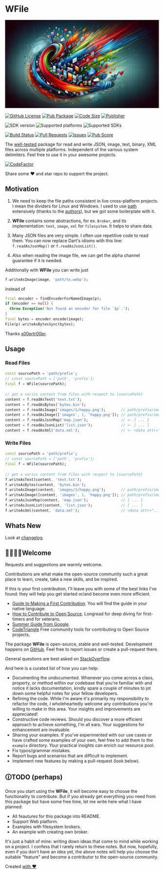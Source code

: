 # WFile

![Cover - WFile](https://raw.githubusercontent.com/signmotion/wfile/master/images/cover.webp)

[![GitHub License](https://img.shields.io/badge/license-MIT-blue.svg)](https://opensource.org/licenses/MIT)
[![Pub Package](https://img.shields.io/pub/v/wfile.svg?logo=dart&logoColor=00b9fc&color=blue)](https://pub.dartlang.org/packages/wfile)
[![Code Size](https://img.shields.io/github/languages/code-size/signmotion/wfile?logo=github&logoColor=white)](https://github.com/signmotion/wfile)
[![Publisher](https://img.shields.io/pub/publisher/wfile)](https://pub.dev/publishers/syrokomskyi.com)

![SDK version](https://badgen.net/pub/sdk-version/wfile)
![Supported platforms](https://badgen.net/pub/flutter-platform/wfile)
![Supported SDKs](https://badgen.net/pub/dart-platform/wfile)

[![Build Status](https://img.shields.io/github/actions/workflow/status/signmotion/wfile/dart-ci.yml?logo=github-actions&logoColor=white)](https://github.com/signmotion/wfile/actions)
[![Pull Requests](https://img.shields.io/github/issues-pr/signmotion/wfile?logo=github&logoColor=white)](https://github.com/signmotion/wfile/pulls)
[![Issues](https://img.shields.io/github/issues/signmotion/wfile?logo=github&logoColor=white)](https://github.com/signmotion/wfile/issues)
[![Pub Score](https://img.shields.io/pub/points/wfile?logo=dart&logoColor=00b9fc)](https://pub.dev/packages/wfile/score)

The [well-tested](https://github.com/signmotion/wfile/tree/master/test) package for read and write JSON, image, text, binary, XML files across multiple platforms.
Independent of the various system delimiters.
Feel free to use it in your awesome projects.

[![CodeFactor](https://codefactor.io/repository/github/signmotion/wfile/badge)](https://codefactor.io/repository/github/signmotion/wfile)

Share some ❤️ and star repo to support the project.

## Motivation

1. We need to keep the file paths consistent in live cross-platform projects. I mean the dividers for Linux and Windows. I used to use [path](https://pub.dev/packages/path) extensively (thanks to the [authors](https://pub.dev/publishers/dart.dev/packages)), but we got some boilerplate with it.

2. **WFile** contains some abstractions, for ex. `Broker`, and its implementation: `text`, `image`, `xml` for `filesystem`. It helps to share data.

3. Many JSON files are very simple. I often use repetitive code to read them. You can now replace Dart's idioms with this line: `f.readAsJsonMap()` or `f.readAsJsonList()`.

4. Also when reading the image file, we can get the alpha channel guarantee if it is needed.

Additionally with **WFile** you can write just

```dart
f.writeAsImage(image, 'path/to.webp');
```

instead of

```dart
final encoder = findEncoderForNamedImage(p);
if (encoder == null) {
  throw Exception('Not found an encoder for file `$p`.');
}
final bytes = encoder.encode(image);
File(p).writeAsBytesSync(bytes);
```

Thanks [s00prtr00pr](https://reddit.com/user/s00prtr00pr).

## Usage

### Read Files

```dart
const sourcePath = 'path/prefix';
// const sourcePath = ['path', 'prefix'];
final f = WFile(sourcePath);

// get a varios content from files with respect to [sourcePath]
content = f.readAsText('text.txt');
content = f.readAsBytes('bytes.bin');
content = f.readAsImage('images/1/happy.png');       // path/prefix/images/1/happy.png
content = f.readAsImage(['images', 1, 'happy.png']); // path/prefix/images/1/happy.png
content = f.readAsJsonMap('map.json');               // <- { ... }
content = f.readAsJsonList('list.json');             // <- [ ... ]
content = f.readAsXml('data.xml');                   // <- <data attr="...">...</data>
```

### Write Files

```dart
const sourcePath = 'path/prefix';
// const sourcePath = ['path', 'prefix'];
final f = WFile(sourcePath);

// get a varios content from files with respect to [sourcePath]
f.writeAsText(content, 'text.txt');
f.writeAsBytes(content, 'bytes.bin');
f.writeAsImage(content, 'images/1/happy.png');       // path/prefix/images/1/happy.png
f.writeAsImage([content, 'images', 1, 'happy.png']); // path/prefix/images/1/happy.png
f.writeAsJsonMap(content, 'map.json');               // { ... }
f.writeAsJsonList(content, 'list.json');             // [ ... ]
f.writeAsXml(content, 'data.xml');                   // <data attr="...">...</data>
```

## Whats New

Look at [changelog](https://pub.dev/packages/wfile/changelog).

## 🙋‍♀️🙋‍♂️Welcome

Requests and suggestions are warmly welcome.

Contributions are what make the open-source community such a great place to learn, create, take a new skills, and be inspired.

If this is your first contribution, I'll leave you with some of the best links I've found: they will help you get started or/and become even more efficient.

- [Guide to Making a First Contribution](https://github.com/firstcontributions/first-contributions). You will find the guide in your native language.
- [How to Contribute to Open Source](https://opensource.guide/how-to-contribute). Longread for deep diving for first-timers and for veterans.
- [Summer Guide from Google](https://youtu.be/qGTQ7dEZXZc).
- [CodeTriangle](https://codetriage.com) Free community tools for contributing to Open Source projects.

The package **WFile** is open-source, stable and well-tested. Development happens on
[GitHub](https://github.com/signmotion/wfile). Feel free to report issues
or create a pull-request there.

General questions are best asked on
[StackOverflow](https://stackoverflow.com/questions/tagged/wfile).

And here is a curated list of how you can help:

- Documenting the undocumented. Whenever you come across a class, property, or method within our codebase that you're familiar with and notice it lacks documentation, kindly spare a couple of minutes to jot down some helpful notes for your fellow developers.
- Refining the code. While I'm aware it's primarily my responsibility to refactor the code, I wholeheartedly welcome any contributions you're willing to make in this area. Your insights and improvements are appreciated!
- Constructive code reviews. Should you discover a more efficient approach to achieve something, I'm all ears. Your suggestions for enhancement are invaluable.
- Sharing your examples. If you've experimented with our use cases or have crafted some examples of your own, feel free to add them to the `example` directory. Your practical insights can enrich our resource pool.
- Fix typos/grammar mistakes.
- Report bugs and scenarios that are difficult to implement.
- Implement new features by making a pull-request (look below).

## 🕧TODO (perhaps)

Once you start using the **WFile**, it will become easy to choose the functionality to contribute. But if you already get everything you need from this package but have some free time, let me write here what I have planned:

- All feautures for this package into README.
- Support Web platform.
- Examples with filesystem brokers.
- An example with creating own broker.

It's just a habit of mine: writing down ideas that come to mind while working on a project. I confess that I rarely return to these notes. But now, hopefully, even if you don't have an idea yet, the above notes will help you choose the suitable "feature" and become a contributor to the open-source community.

Created [with ❤️](https://syrokomskyi.com)
